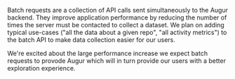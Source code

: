 Batch requests are a collection of API calls sent simultaneously to the Augur backend. They improve application performance by reducing the number of times the server must be contacted to collect a dataset. We plan on adding typical use-cases ("all the data about a given repo", "all activity metrics") to the batch API to make data collection easier for our users.

We're excited about the large performance increase we expect batch requests to provode Augur which will in turn provide our users with a better exploration experience.